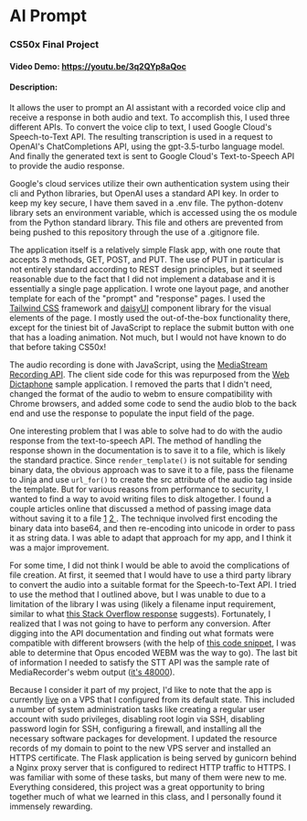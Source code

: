 # AI Prompt
### CS50x Final Project
#### Video Demo:  https://youtu.be/3q2QYp8aQoc
#### Description:

It allows the user to prompt an AI assistant with a recorded voice clip and receive a response in both audio and text. To accomplish this, I used three different APIs. To convert the voice clip to text, I used Google Cloud's Speech-to-Text API. The resulting transcription is used in a request to OpenAI's ChatCompletions API, using the gpt-3.5-turbo language model. And finally the generated text is sent to Google Cloud's Text-to-Speech API to provide the audio response.

Google's cloud services utilize their own authentication system using their cli and Python libraries, but OpenAI uses a standard API key. In order to keep my key secure, I have them saved in a .env file. The python-dotenv library sets an environment variable, which is accessed using the os module from the Python standard library. This file and others are prevented from being pushed to this repository through the use of a .gitignore file.

The application itself is a relatively simple Flask app, with one route that accepts 3 methods, GET, POST, and PUT. The use of PUT in particular is not entirely standard according to REST design principles, but it seemed reasonable due to the fact that I did not implement a database and it is essentially a single page application. I wrote one layout page, and another template for each of the "prompt" and "response" pages. I used the [Tailwind CSS](https://tailwindcss.com/) framework and [daisyUI](https://daisyui.com/) component library for the visual elements of the page. I mostly used the out-of-the-box functionality there, except for the tiniest bit of JavaScript to replace the submit button with one that has a loading animation. Not much, but I would not have known to do that before taking CS50x!

The audio recording is done with JavaScript, using the [MediaStream Recording API](https://developer.mozilla.org/en-US/docs/Web/API/MediaStream_Recording_API/Using_the_MediaStream_Recording_API). The client side code for this was repurposed from the [Web Dictaphone](https://github.com/mdn/dom-examples/tree/main/media/web-dictaphone) sample application. I removed the parts that I didn't need, changed the format of the audio to webm to ensure compatibility with Chrome browsers, and added some code to send the audio blob to the back end and use the response to populate the input field of the page.

One interesting problem that I was able to solve had to do with the audio response from the text-to-speech API. The method of handling the response shown in the documentation is to save it to a file, which is likely the standard practice. Since `render_template()` is not suitable for sending binary data, the obvious approach was to save it to a file, pass the filename to Jinja and use `url_for()` to create the src attribute of the audio tag inside the template. But for various reasons from performance to security, I wanted to find a way to avoid writing files to disk altogether. I found a couple articles online that discussed a method of passing image data without saving it to a file [1](https://blog.furas.pl/python-flask-how-to-use-bytesio-in-flask-to-display-matplotlib-image-without-saving-in-file-gb.html) [2
](https://buraksenol.medium.com/pass-images-to-html-without-saving-them-as-files-using-python-flask-b055f29908a). The technique involved first encoding the binary data into base64, and then re-encoding into unicode in order to pass it as string data. I was able to adapt that approach for my app, and I think it was a major improvement.

For some time, I did not think I would be able to avoid the complications of file creation. At first, it seemed that I would have to use a third party library to convert the audio into a suitable format for the Speech-to-Text API. I tried to use the method that I outlined above, but I was unable to due to a limitation of the library I was using (likely a filename input requirement, similar to what [this Stack Overflow response](https://stackoverflow.com/questions/57940548/file-stream-valueerror-embedded-null-byte) suggests). Fortunately, I realized that I was not going to have to perform any conversion. After digging into the API documentation and finding out what formats were compatible with different browsers (with the help of [this code snippet](https://stackoverflow.com/a/68236494), I was able to determine that Opus encoded WEBM was the way to go). The last bit of information I needed to satisfy the STT API was the sample rate of MediaRecorder's webm output ([it's 48000](https://darkcoding.net/software/reading-mediarecorders-webm-opus-output/)).

Because I consider it part of my project, I'd like to note that the app is currently [live](https://bacchist.dev/cs50x) on a VPS that I configured from its default state. This included a number of system administration tasks like creating a regular user account with sudo privileges, disabling root login via SSH, disabling password login for SSH, configuring a firewall, and installing all the necessary software packages for development. I updated the resource records of my domain to point to the new VPS server and installed an HTTPS certificate. The Flask application is being served by gunicorn behind a Nginx proxy server that is configured to redirect HTTP traffic to HTTPS. I was familiar with some of these tasks, but many of them were new to me. Everything considered, this project was a great opportunity to bring together much of what we learned in this class, and I personally found it immensely rewarding.


